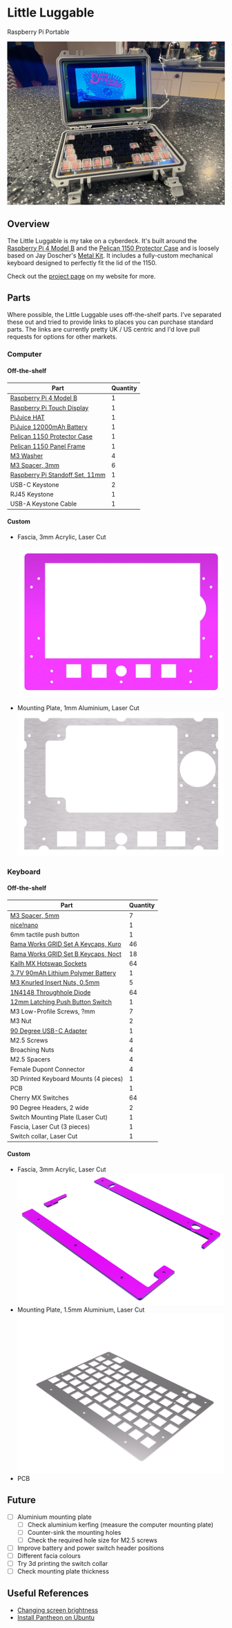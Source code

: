 # Little Luggable

Raspberry Pi Portable

![Photo of the Lunchbox Luggable sitting on a desk](images/hero.jpg)

## Overview

The Little Luggable is my take on a cyberdeck. It's built around the [Raspberry Pi 4 Model B](https://www.raspberrypi.com/products/raspberry-pi-4-model-b/) and the [Pelican 1150 Protector Case](https://www.peli.com/eu/en/product/cases/protector/1150) and is loosely based on Jay Doscher's [Metal Kit](https://doscher.com/work/metal-kit). It includes a fully-custom mechanical keyboard designed to perfectly fit the lid of the 1150.

Check out the [project page](https://jbmorley.co.uk/projects/little-luggable) on my website for more.

## Parts

Where possible, the Little Luggable uses off-the-shelf parts. I've separated these out and tried to provide links to places you can purchase standard parts. The links are currently pretty UK / US centric and I'd love pull requests for options for other markets.

### Computer

#### Off-the-shelf

| **Part**                                                     | **Quantity** |
| ------------------------------------------------------------ | ------------ |
| [Raspberry Pi 4 Model B](https://www.raspberrypi.com/products/raspberry-pi-4-model-b/) | 1            |
| [Raspberry Pi Touch Display](https://www.raspberrypi.com/products/raspberry-pi-touch-display/) | 1            |
| [PiJuice HAT](https://uk.pi-supply.com/products/pijuice-standard) | 1            |
| [PiJuice 12000mAh Battery](https://uk.pi-supply.com/products/pijuice-12000mah-battery) | 1            |
| [Pelican 1150 Protector Case](https://peliproducts.co.uk/products/1150-protector-case) | 1            |
| [Pelican 1150 Panel Frame](https://peliproducts.co.uk/products/1150-panel-frame) | 1            |
| [M3 Washer](https://www.amazon.co.uk/3mm-Flat-Washer-Form-Stainless/dp/B08TDPSBBY) | 4            |
| [M3 Spacer, 3mm](https://www.amazon.co.uk/dp/B0BHJP3KJP)     | 6            |
| [Raspberry Pi Standoff Set, 11mm](https://thepihut.com/products/raspberry-pi-standoff-set-11mm) | 1            |
| USB-C Keystone                                               | 2            |
| RJ45 Keystone                                                | 1            |
| USB-A Keystone Cable                                         | 1            |

#### Custom

- Fascia, 3mm Acrylic, Laser Cut

  ![](images/fascia.png)

- Mounting Plate, 1mm Aluminium, Laser Cut
  ![](images/mounting-plate.png)

### Keyboard

#### Off-the-shelf

| **Part**                                                     | **Quantity** |
| ------------------------------------------------------------ | ------------ |
| [M3 Spacer, 5mm](https://www.amazon.co.uk/dp/B0BHKJG3ST)     | 7            |
| [nice!nano](https://nicekeyboards.com/nice-nano/)            | 1            |
| 6mm tactile push button                                      | 1            |
| [Rama Works GRID Set A Keycaps, Kuro](https://ramaworks.store/collections/grid/products/grid-set-a?variant=16185106235435) | 46           |
| [Rama Works GRID Set B Keycaps, Noct](https://ramaworks.store/collections/grid/products/grid-set-b?variant=31922049286222) | 18           |
| [Kailh MX Hotswap Sockets](https://mechboards.co.uk/products/kailh-hotswap-sockets) | 64           |
| [3.7V 90mAh Lithium Polymer Battery](https://www.ebay.co.uk/itm/195234783901) | 1            |
| [M3 Knurled Insert Nuts, 0.5mm](https://www.amazon.co.uk/dp/B09MCX5HN5) | 5            |
| [1N4148 Throughhole Diode](https://mechboards.co.uk/products/throughhole-diodes) | 64           |
| [12mm Latching Push Button Switch](https://www.amazon.co.uk/dp/B08L484J7W) | 1            |
| M3 Low-Profile Screws, ?mm                                   | 7            |
| M3 Nut                                                       | 2            |
| [90 Degree USB-C Adapter](https://www.amazon.co.uk/dp/B078MX7L84) | 1            |
| M2.5 Screws                                                  | 4            |
| Broaching Nuts                                               | 4            |
| M2.5 Spacers                                                 | 4            |
| Female Dupont Connector                                      | 4            |
| 3D Printed Keyboard Mounts (4 pieces)                        | 1            |
| PCB                                                          | 1            |
| Cherry MX Switches                                           | 64           |
| 90 Degree Headers, 2 wide                                    | 2            |
| Switch Mounting Plate (Laser Cut)                            | 1            |
| Fascia, Laser Cut (3 pieces)                                 | 1            |
| Switch collar, Laser Cut                                     | 1            |

#### Custom

- Fascia, 3mm Acrylic, Laser Cut
  ![](images/keyboard-fascia.png)
- Mounting Plate, 1.5mm Aluminium, Laser Cut
  ![](images/keyboard-mounting-plate.png)
- PCB

## Future

- [ ] Aluminium mounting plate
  - [ ] Check aluminium kerfing (measure the computer mounting plate)
  - [ ] Counter-sink the mounting holes
  - [ ] Check the required hole size for M2.5 screws
- [ ] Improve battery and power switch header positions
- [ ] Different facia colours
- [ ] Try 3d printing the switch collar
- [ ] Check mounting plate thickness

## Useful References

- [Changing screen brightness](https://forums.raspberrypi.com/viewtopic.php?t=214086)
- [Install Pantheon on Ubuntu](https://askubuntu.com/questions/1432304/how-to-install-pantheon-files-elementary-os-file-manager-in-ubuntu-os-with-op)
